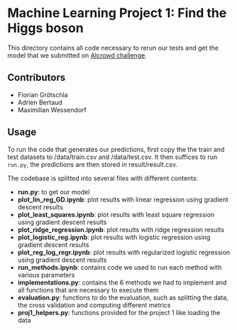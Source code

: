 # Machine Learning Project 1: Find the Higgs boson

This directory contains all code necessary to rerun our tests and get the model that we submitted on [AIcrowd challenge](https://www.aicrowd.com/challenges/epfl-machine-learning-higgs).
## Contributors

* Florian Grötschla
* Adrien Bertaud
* Maximilian Wessendorf

## Usage

To run the code that generates our predictions, first copy the the train and test datasets to /data/train.csv and /data/test.csv. It then suffices to run `run.py`, the predictions are then stored in result/result.csv.

The codebase is splitted into several files with different contents:
* **run.py**: to get our model
* **plot_lin_reg_GD.ipynb**: plot results with linear regression using gradient descent results
* **plot_least_squares.ipynb**: plot results with least square regression using gradient descent results
* **plot_ridge_regression.ipynb**: plot results with ridge regression results
* **plot_logistic_reg.ipynb**: plot results with logistic regression using gradient descent results
* **plot_reg_log_regr.ipynb**: plot results with regularized logistic regression using gradient descent results
* **run_methods.ipynb**: contains code we used to run each method with various parameters
* **implementations.py**: contains the 6 methods we had to implement and all functions that are necessary to execute them
* **evaluation.py**: functions to do the evaluation, such as splitting the data, the cross validation and computing different metrics
* **proj1_helpers.py**: functions provided for the project 1 like loading the data



